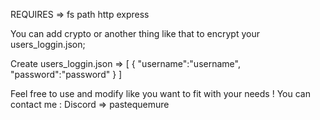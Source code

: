 REQUIRES => 
fs
path
http
express

You can add crypto or another thing like that to encrypt your users_loggin.json;


Create users_loggin.json => 
[
    {
        "username":"username",
        "password":"password"
    }
]


Feel free to use and modify like you want to fit with your needs ! 
You can contact me :
Discord => pastequemure 
